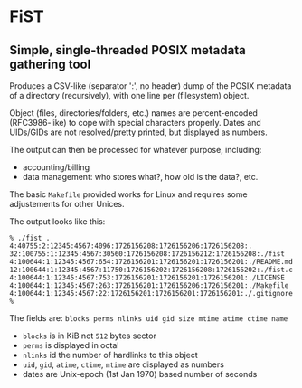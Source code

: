 FiST
====

## Simple, single-threaded POSIX metadata gathering tool

Produces a CSV-like (separator ':', no header) dump of the POSIX metadata of a directory
(recursively), with one line per (filesystem) object.

Object (files, directories/folders, etc.) names are percent-encoded (RFC3986-like) to cope with
special characters properly.
Dates and UIDs/GIDs are not resolved/pretty printed, but displayed as numbers.

The output can then be processed for whatever purpose, including:
- accounting/billing
- data management: who stores what?, how old is the data?, etc.

The basic `Makefile` provided works for Linux and requires some adjustements for other Unices.

The output looks like this:
```
% ./fist .
4:40755:2:12345:4567:4096:1726156208:1726156206:1726156208:.
32:100755:1:12345:4567:30560:1726156208:1726156212:1726156208:./fist
4:100644:1:12345:4567:654:1726156201:1726156201:1726156201:./README.md
12:100644:1:12345:4567:11750:1726156202:1726156208:1726156202:./fist.c
4:100644:1:12345:4567:753:1726156201:1726156201:1726156201:./LICENSE
4:100644:1:12345:4567:263:1726156201:1726156206:1726156201:./Makefile
4:100644:1:12345:4567:22:1726156201:1726156201:1726156201:./.gitignore
%
```

The fields are:
`blocks perms nlinks uid gid size mtime atime ctime name`

- `blocks` is in KiB not `512` bytes sector
- `perms` is displayed in octal
- `nlinks` id the number of hardlinks to this object
- `uid`, `gid`, `atime`, `ctime`, `mtime` are displayed as numbers
- dates are Unix-epoch (1st Jan 1970) based number of seconds

